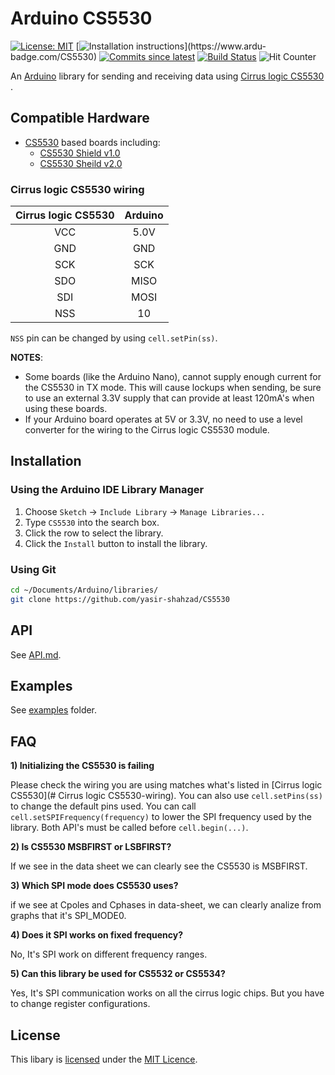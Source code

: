 # Arduino CS5530
[![License: MIT](https://img.shields.io/badge/License-MIT-green.svg)](https://opensource.org/licenses/MIT)
[![Installation instructions](https://www.ardu-badge.com/badge/CS5530.svg?)](https://www.ardu-badge.com/CS5530)
[![Commits since latest](https://img.shields.io/github/commits-since/yasir-shahzad/CS5530/latest)](https://github.com/yasir-shahzad/CS5530/commits/master)
[![Build Status](https://github.com/yasir-shahzad/CS5530/workflows/LibraryBuild/badge.svg)](https://github.com/yasir-shahzad/CS5530/actions)
![Hit Counter](https://visitor-badge.laobi.icu/badge?page_id=yasir-shahzad_CS5530)

An [Arduino](https://arduino.cc/) library for sending and receiving data using [Cirrus logic CS5530](https://www.lora-alliance.org/) .

## Compatible Hardware

 * [CS5530](https://www.cirrus.com/products/cs5530/) based boards including:
   * [CS5530 Shield v1.0](https://www.aliexpress.com/item/1005002054335619.html)
   * [CS5530 Sheild v2.0](https://www.aliexpress.com/item/1005002394037116.html) 
  

### Cirrus logic CS5530 wiring

| Cirrus logic CS5530 | Arduino |
| :---------------------: | :------:|
| VCC | 5.0V |
| GND | GND |
| SCK | SCK |
| SDO | MISO |
| SDI | MOSI |
| NSS | 10 |


`NSS` pin can be changed by using `cell.setPin(ss)`. 

**NOTES**:
 * Some boards (like the Arduino Nano), cannot supply enough current for the CS5530 in TX mode. This will cause lockups when sending, be sure to use an external 3.3V supply that can provide at least 120mA's when using these boards.
 * If your Arduino board operates at 5V or 3.3V, no need to use a level converter for the wiring to the Cirrus logic CS5530 module. 

## Installation

### Using the Arduino IDE Library Manager

1. Choose `Sketch` -> `Include Library` -> `Manage Libraries...`
2. Type `CS5530` into the search box.
3. Click the row to select the library.
4. Click the `Install` button to install the library.

### Using Git

```sh
cd ~/Documents/Arduino/libraries/
git clone https://github.com/yasir-shahzad/CS5530 
```

## API

See [API.md](API.md).

## Examples

See [examples](examples) folder.

## FAQ

**1) Initializing the CS5530 is failing**

Please check the wiring you are using matches what's listed in [Cirrus logic CS5530](# Cirrus logic CS5530-wiring). You can also use `cell.setPins(ss)` to change the default pins used. You can call `cell.setSPIFrequency(frequency)` to lower the SPI frequency used by the library. Both API's must be called before `cell.begin(...)`.

**2) Is CS5530 MSBFIRST or LSBFIRST?**

If we see in the data sheet we can clearly see the CS5530 is MSBFIRST.

**3) Which SPI mode does CS5530 uses?**

if we see at Cpoles and Cphases in data-sheet, we can clearly analize from graphs that it's SPI_MODE0.

**4) Does it SPI works on fixed frequency?**

No, It's SPI work on different frequency ranges.

**5) Can this library be used for CS5532 or CS5534?**

Yes, It's SPI communication works on all the cirrus logic chips. But you have to change register configurations. 

## License

This libary is [licensed](LICENSE) under the [MIT Licence](https://en.wikipedia.org/wiki/MIT_License).

